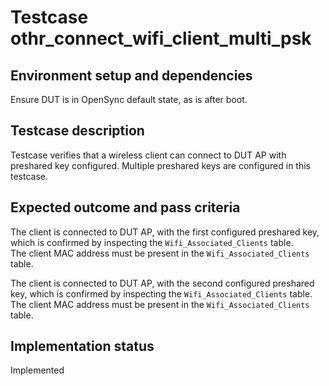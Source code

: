 # Testcase othr_connect_wifi_client_multi_psk

## Environment setup and dependencies

Ensure DUT is in OpenSync default state, as is after boot.

## Testcase description

Testcase verifies that a wireless client can connect to DUT AP with preshared key configured. Multiple preshared keys
are configured in this testcase.

## Expected outcome and pass criteria

The client is connected to DUT AP, with the first configured preshared key, which is confirmed by inspecting the
`Wifi_Associated_Clients` table.\
The client MAC address must be present in the `Wifi_Associated_Clients` table.

The client is connected to DUT AP, with the second configured preshared key, which is confirmed by inspecting the
`Wifi_Associated_Clients` table.\
The client MAC address must be present in the `Wifi_Associated_Clients` table.

## Implementation status

Implemented
